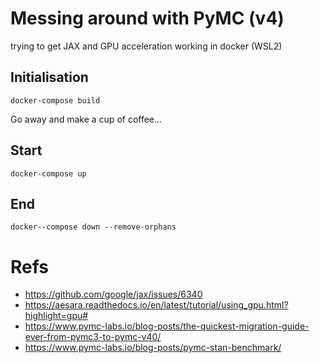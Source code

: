 # Messing around with PyMC (v4)

trying to get JAX and GPU acceleration working in docker (WSL2)

## Initialisation

`docker-compose build`

Go away and make a cup of coffee...

## Start

`docker-compose up`

## End

`docker--compose down --remove-orphans`

# Refs

- <https://github.com/google/jax/issues/6340>
- <https://aesara.readthedocs.io/en/latest/tutorial/using_gpu.html?highlight=gpu#>
- <https://www.pymc-labs.io/blog-posts/the-quickest-migration-guide-ever-from-pymc3-to-pymc-v40/>
- <https://www.pymc-labs.io/blog-posts/pymc-stan-benchmark/>
